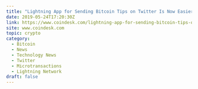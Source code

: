 ```yaml
---
title: "Lightning App for Sending Bitcoin Tips on Twitter Is Now Easier to Use"
date: 2019-05-24T17:20:30Z
link: https://www.coindesk.com/lightning-app-for-sending-bitcoin-tips-on-twitter-is-now-easier-to-use?utm_medium=RSS&utm_source=hune
site: www.coindesk.com
topic: crypto
category:
  - Bitcoin
  - News
  - Technology News
  - Twitter
  - Microtransactions
  - Lightning Network
draft: false
---
```

